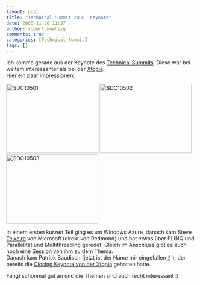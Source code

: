 ```yaml
---
layout: post
title: "Technical Summit 2008: Keynote"
date: 2008-11-20 11:37
author: robert.muehsig
comments: true
categories: [Technical Summit]
tags: []
---
```

<p>Ich komme gerade aus der Keynote des <a href="http://www.technical-summit.de/Home_ts08.mspx?ActiveID=1127">Technical Summits</a>. Diese war bei weitem interessanter als bei der <a href="http://code-inside.de/blog/2008/11/17/xtopia-tag-2-keynote-surface-ate-time/">Xtopia</a>.     <br />Hier ein paar Impressionen:</p>  <p><a href="{{BASE_PATH}}/assets/wp-images/sdc10501.jpg"><img style="border-right: 0px; border-top: 0px; border-left: 0px; border-bottom: 0px" height="184" alt="SDC10501" src="{{BASE_PATH}}/assets/wp-images/sdc10501-thumb.jpg" width="244" border="0" /></a> <a href="{{BASE_PATH}}/assets/wp-images/sdc10502.jpg"><img style="border-right: 0px; border-top: 0px; border-left: 0px; border-bottom: 0px" height="184" alt="SDC10502" src="{{BASE_PATH}}/assets/wp-images/sdc10502-thumb.jpg" width="244" border="0" /></a>     <br /><a href="{{BASE_PATH}}/assets/wp-images/sdc10503.jpg"><img style="border-right: 0px; border-top: 0px; border-left: 0px; border-bottom: 0px" height="184" alt="SDC10503" src="{{BASE_PATH}}/assets/wp-images/sdc10503-thumb.jpg" width="244" border="0" /></a> </p>  <p>In einem ersten kurzen Teil ging es um Windows Azure, danach kam Steve <a href="http://www.technical-summit.de/Referenten_ts08.mspx#SteveTeixeira">Teixeira</a> von Microsoft (direkt von Redmond) und hat etwas &#252;ber PLINQ und Parallelit&#228;t und Multithreading geredet. Gleich im Anschluss gibt es auch noch eine <a href="http://www.technical-summit.de/Vortraege_ts08.mspx#SoftwareArchitekturenSoftwarePlusServices">Session</a> von ihm zu dem Thema.     <br />Danach kam Patrick Baudisch (jetzt ist der Name mir eingefallen ;) ), der bereits die <a href="http://code-inside.de/blog/2008/11/18/byebye-xtopia-hallo-technical-summit/">Closing Keynote von der Xtopia</a> gehalten hatte.</p>  <p>F&#228;ngt schonmal gut an und die Themen sind auch recht interessant :)</p>
